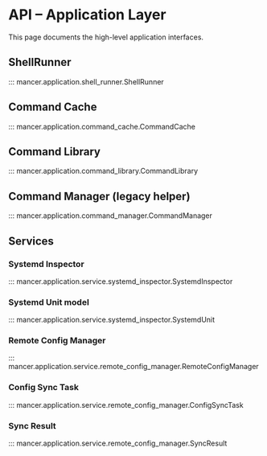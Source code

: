 # API – Application Layer

This page documents the high-level application interfaces.

## ShellRunner

::: mancer.application.shell_runner.ShellRunner

## Command Cache

::: mancer.application.command_cache.CommandCache

## Command Library

::: mancer.application.command_library.CommandLibrary

## Command Manager (legacy helper)

::: mancer.application.command_manager.CommandManager

## Services

### Systemd Inspector

::: mancer.application.service.systemd_inspector.SystemdInspector

### Systemd Unit model

::: mancer.application.service.systemd_inspector.SystemdUnit

### Remote Config Manager

::: mancer.application.service.remote_config_manager.RemoteConfigManager

### Config Sync Task

::: mancer.application.service.remote_config_manager.ConfigSyncTask

### Sync Result

::: mancer.application.service.remote_config_manager.SyncResult

